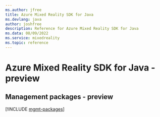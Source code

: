 ```yaml
---
ms.author: jfree
title: Azure Mixed Reality SDK for Java
ms.devlang: java
author: joshfree
description: Reference for Azure Mixed Reality SDK for Java
ms.data: 08/09/2022
ms.service: mixedreality
ms.topic: reference
---
```

# Azure Mixed Reality SDK for Java - preview

## Management packages - preview
[!INCLUDE [mgmt-packages](mixed-reality-mgmt-index.md)]